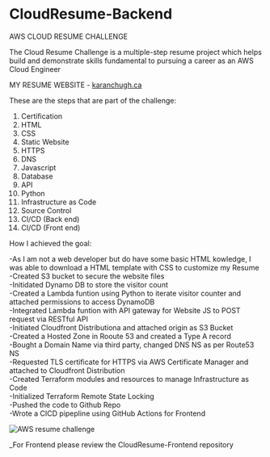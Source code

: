 # CloudResume-Backend
AWS CLOUD RESUME CHALLENGE  

The Cloud Resume Challenge is a multiple-step resume project which helps build and demonstrate skills fundamental to pursuing a career as an AWS Cloud Engineer  
  
MY RESUME WEBSITE - [karanchugh.ca](https://karanchugh.ca)  


These are the steps that are part of the challenge:

1.  Certification
2.  HTML
3.  CSS
4.  Static Website
5.  HTTPS
6.  DNS
7.  Javascript
8.  Database
9.  API
10. Python
11. Infrastructure as Code
12. Source Control
13. CI/CD (Back end)
14. CI/CD (Front end)

How I achieved the goal:

-As I am not a web developer but do have some basic HTML kowledge, I was able to download a HTML template with CSS to customize my Resume  
-Created S3 bucket to secure the website files  
-Initidated Dynamo DB to store the visitor count  
-Created a Lambda funtion using Python to iterate visitor counter and attached permissions to access DynamoDB  
-Integrated Lambda funtion with API gateway for Website JS to POST request via RESTful API  
-Initiated Cloudfront Distributiona and attached origin as S3 Bucket  
-Created a Hosted Zone in Rooute 53 and created a Type A record  
-Bought a Domain Name via third party, changed DNS NS as per Route53 NS  
-Requested TLS certificate for HTTPS via AWS Certificate Manager and attached to Cloudfront Distribution  
-Created Terraform modules and resources to manage Infrastructure as Code  
-Initialized Terraform Remote State Locking  
-Pushed the code to Github Repo  
-Wrote a CICD pipepline using GitHub Actions for Frontend  

![AWS resume challenge](https://user-images.githubusercontent.com/122704306/224604070-acacefb0-da51-42c1-af0f-ea606f4f234a.png)  

_For Frontend please review the CloudResume-Frontend repository
